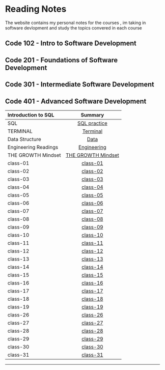 # Reading Notes
The website contains my personal notes for the courses , im taking in software devlopment and study the topics convered in each course


## Code 102 - Intro to Software Development
## Code 201 - Foundations of Software Development
## Code 301 - Intermediate Software Development
## Code 401 - Advanced Software Development


| Introduction to SQL       | Summary 
| :---        |    :----:
|SQL | [SQL practice](./sql.md) 
|TERMINAL     | [Terminal](./terminal.md)
|Data Structure     | [Data](./data.structure.md)
|Engineering Readings| [Engineering](./Engineering.md)
|THE GROWTH Mindset   | [THE GROWTH Mindset](./growth.md)
|class-01     | [class-01](./class-01.md)
|class-02    | [class-02](./class-02.md)
|class-03   | [class-03](./class-03.md)
|class-04   | [class-04](./class-04.md)
|class-05   | [class-05](./class-05.md)
|class-06   | [class-06](./class-06.md)
|class-07   | [class-07](./class-07.md)
|class-08   | [class-08](./class-08.md)
|class-09   | [class-09](./class-09.md)
|class-10   | [class-10](./class-10.md)
|class-11   | [class-11](./class-11.md)
|class-12   | [class-12](./class-12.md)
|class-13   | [class-13](./class-13.md)
|class-14   | [class-14](./class-14.md)
|class-15   | [class-15](./class-15.md)
|class-16   | [class-16](./class-16.md)
|class-17   | [class-17](./class-17.md)
|class-18   | [class-18](./class-18.md)
|class-19   | [class-19](./class-19.md)
|class-26   | [class-26](./class-26.md)
|class-27   | [class-27](./class-27.md)
|class-28   | [class-28](./class-28.md)
|class-29   | [class-29](./class-29.md)
|class-30   | [class-30](./class-30.md)
|class-31   | [class-31](./class-31.md)

























   

---



